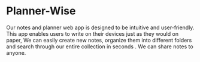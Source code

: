# Planner-Wise
Our notes and planner web app is designed to be intuitive and user-friendly. This app enables users to write on their devices just as they would on paper,  We can easily create new notes, organize  them into different folders and search through our entire collection in seconds . We can share notes to anyone.
